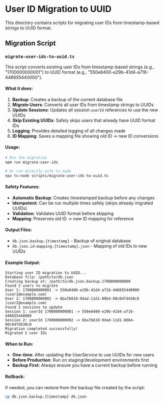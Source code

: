 # User ID Migration to UUID

This directory contains scripts for migrating user IDs from timestamp-based strings to UUID format.

## Migration Script

### `migrate-user-ids-to-uuid.ts`

This script converts existing user IDs from timestamp-based strings (e.g., "1700000000001") to UUID format (e.g., "550e8400-e29b-41d4-a716-446655440000").

#### What it does:

1. **Backup**: Creates a backup of the current database file
2. **Migrate Users**: Converts all user IDs from timestamp strings to UUIDs
3. **Update Sessions**: Updates all session `userId` references to use the new UUIDs
4. **Skip Existing UUIDs**: Safely skips users that already have UUID format IDs
5. **Logging**: Provides detailed logging of all changes made
6. **ID Mapping**: Saves a mapping file showing old ID -> new ID conversions

#### Usage:

```bash
# Run the migration
npm run migrate-user-ids

# Or run directly with ts-node
npx ts-node scripts/migrate-user-ids-to-uuid.ts
```

#### Safety Features:

- **Automatic Backup**: Creates timestamped backup before any changes
- **Idempotent**: Can be run multiple times safely (skips already migrated UUIDs)
- **Validation**: Validates UUID format before skipping
- **Mapping**: Preserves old ID -> new ID mapping for reference

#### Output Files:

- `db.json.backup.{timestamp}` - Backup of original database
- `db.json.id-mapping.{timestamp}.json` - Mapping of old IDs to new UUIDs

#### Example Output:

```
Starting user ID migration to UUID...
Database file: /path/to/db.json
Creating backup at: /path/to/db.json.backup.1700000000000
Found 2 users to migrate
User 1: 1700000000001 -> 550e8400-e29b-41d4-a716-446655440000 (user1@example.com)
User 2: 1700000000002 -> 6ba7b810-9dad-11d1-80b4-00c04fd430c8 (user2@example.com)
Found 2 sessions to update
Session 1: userId 1700000000001 -> 550e8400-e29b-41d4-a716-446655440000
Session 2: userId 1700000000002 -> 6ba7b810-9dad-11d1-80b4-00c04fd430c8
Migration completed successfully!
Migrated 2 user IDs
```

#### When to Run:

- **One-time**: After updating the UserService to use UUIDs for new users
- **Before Production**: Run on staging/development environments first
- **Backup First**: Always ensure you have a current backup before running

#### Rollback:

If needed, you can restore from the backup file created by the script:

```bash
cp db.json.backup.{timestamp} db.json
```
